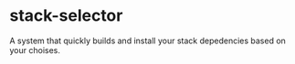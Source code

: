 # stack-selector
A system that quickly builds and install your stack depedencies based on your choises. 
